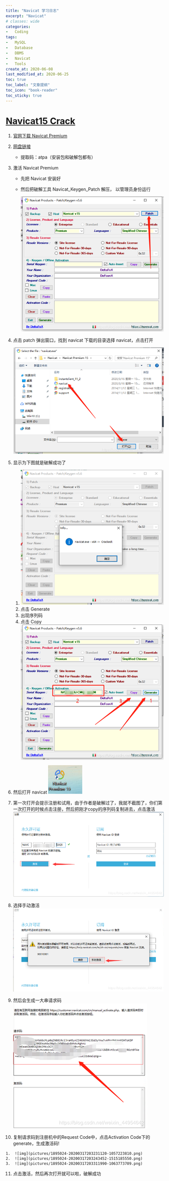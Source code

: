 ```yaml
---
title: "Navicat 学习日志"
excerpt: "Navicat"
# classes: wide
categories:
-   Coding
tags:
-   MySQL
-   Database
-   DBMS
-   Navicat
-   Tools
create_at: 2020-06-08
last_modified_at: 2020-06-25
toc: true
toc_label: "文章提纲"
toc_icon: "book-reader"
toc_sticky: true
---
```


# [Navicat15 Crack](https://www.cnblogs.com/hfxtest/p/12513210.html)

1.  [官网下载 Navicat Premium](https://www.navicat.com.cn/)

2.  [网盘链接](https://pan.baidu.com/s/1ncSaxId2miL2s5hV8u_hSw)

    -   提取码：atpa（安装包和破解包都有）

3.  激活 Navicat Premium

    -   先把 Navicat 安装好

    -   然后把破解工具 Navicat_Keygen_Patch 解压， 以管理员身份运行

        ![img](pictures/1895024-20200317203052849-218243427.png)

4.  点击 patch 弹出窗口，找到 navicat 下载的目录选择 navicat，点击打开

    ![img](pictures/1895024-20200317203117221-1131808958.png)

5.  显示为下图就是破解成功了

    1.  ![img](pictures/1895024-20200317203126854-1924721852.png)
    2.  点击 Generate
    3.  出现序列码
    4.  点击 Copy![img](pictures/1895024-20200317203136560-1606607277.png)

6.  然后打开 navicat
    ![img](pictures/1895024-20200317203146217-7720006.png)

7.  第一次打开会提示注册和试用，由于作者是破解过了，我就不截图了，你们第一次打开的时候点击注册，然后把刚才copy的序列码复制进去，点击激活
    ![img](pictures/1895024-20200317203157354-2043106551.png)

8.  选择手动激活
    ![img](pictures/1895024-20200317203205533-372014820.png)

9.  然后会生成一大串请求码
    ![img](pictures/1895024-20200317203216357-53283205.png)

10.  复制请求码到注册机中的Request Code中，点击Activation Code下的generate，生成激活码!

    1.  ![img](pictures/1895024-20200317203231120-1057223810.png)
    2.  ![img](pictures/1895024-20200317203243452-1515185550.png)
    3.  ![img](pictures/1895024-20200317203311990-1063773709.png)

11.  点击激活，然后再次打开就可以啦，破解成功
